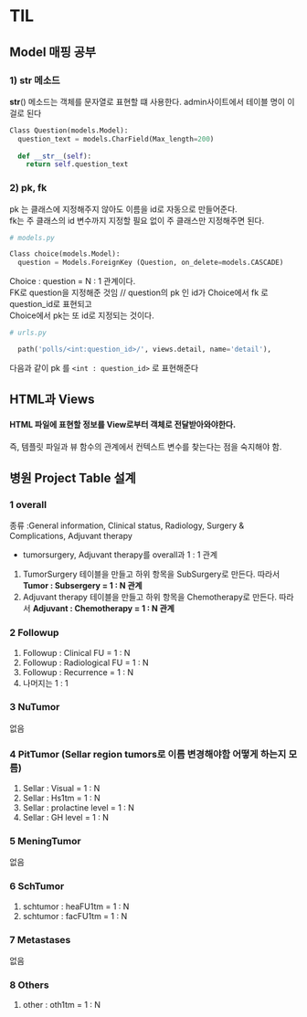 # TIL

## Model 매핑 공부

### 1) __str__ 메소드
__str__() 메소드는 객체를 문자열로 표현할 떄 사용한다. admin사이트에서 테이블 명이 이걸로 된다
```python
Class Question(models.Model):
  question_text = models.CharField(Max_length=200)
  
  def __str__(self):
    return self.question_text
```
### 2) pk, fk
pk 는 클래스에 지정해주지 않아도 이름을 id로 자동으로 만들어준다.<br/>
fk는 주 클래스의 id 변수까지 지정할 필요 없이 주 클래스만 지정해주면 된다.

```python
# models.py

Class choice(models.Model):
  question = Models.ForeignKey (Question, on_delete=models.CASCADE)
```
Choice : question = N : 1 관계이다. <br/>
FK로 question을 지정해준 것임 // question의 pk 인 id가 Choice에서 fk 로 question_id로 표현되고<br/>
Choice에서 pk는 또 id로 지정되는 것이다.<br/>

```python
# urls.py

  path('polls/<int:question_id>/', views.detail, name='detail'),
```

다음과 같이 pk 를 `<int : question_id>` 로 표현해준다<br/>

## HTML과 Views
#### HTML 파일에 표현할 정보를 View로부터 객체로 전달받아와야한다.
즉, 템플릿 파일과 뷰 함수의 관계에서 컨텍스트 변수를 찾는다는 점을 숙지해야 함.

## 병원 Project Table 설계
### 1 overall
종류 :General information, Clinical status, Radiology, Surgery & Complications, Adjuvant therapy<br/>

- tumorsurgery, Adjuvant therapy를 overall과 1 : 1 관계 <br/>

1) TumorSurgery 테이블을 만들고 하위 항목을 SubSurgery로 만든다. 따라서 <strong>Tumor : Subsergery = 1 : N 관계</strong><br/>
2) Adjuvant therapy 테이블을 만들고 하위 항목을 Chemotherapy로 만든다. 따라서 <strong>Adjuvant : Chemotherapy = 1 : N 관계</strong><br/>

### 2 Followup
1) Followup : Clinical FU = 1 : N
2) Followup : Radiological FU = 1 : N
3) Followup : Recurrence = 1 : N
4) 나머지는 1 : 1

### 3 NuTumor
없음

### 4 PitTumor (Sellar region tumors로 이름 변경해야함 어떻게 하는지 모름)
1) Sellar : Visual = 1 : N
2) Sellar : Hs1tm = 1 : N 
3) Sellar : prolactine level = 1 : N 
4) Sellar : GH level = 1 : N 

### 5 MeningTumor
없음

### 6 SchTumor
1) schtumor : heaFU1tm = 1 : N
2) schtumor : facFU1tm = 1 : N

### 7 Metastases
없음

### 8 Others
1) other : oth1tm = 1 : N



